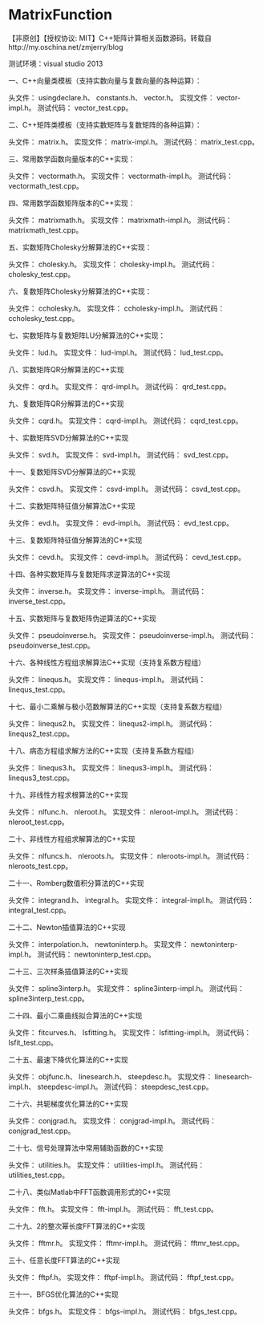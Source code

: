 # MatrixFunction
【非原创】【授权协议: MIT】C++矩阵计算相关函数源码。转载自http://my.oschina.net/zmjerry/blog

测试环境：visual studio 2013

一、C++向量类模板（支持实数向量与复数向量的各种运算）：

头文件：
usingdeclare.h、
constants.h、
vector.h。
实现文件：
vector-impl.h。
测试代码：
vector_test.cpp。

二、C++矩阵类模板（支持实数矩阵与复数矩阵的各种运算）：

头文件：
matrix.h。
实现文件：
matrix-impl.h。
测试代码：
matrix_test.cpp。

三、常用数学函数向量版本的C++实现：

头文件：
vectormath.h。
实现文件：
vectormath-impl.h。
测试代码：
vectormath_test.cpp。

四、常用数学函数矩阵版本的C++实现：

头文件：
matrixmath.h。
实现文件：
matrixmath-impl.h。
测试代码：
matrixmath_test.cpp。

五、实数矩阵Cholesky分解算法的C++实现：

头文件：
cholesky.h。
实现文件：
cholesky-impl.h。
测试代码：
cholesky_test.cpp。

六、复数矩阵Cholesky分解算法的C++实现：

头文件：
ccholesky.h。
实现文件：
ccholesky-impl.h。
测试代码：
ccholesky_test.cpp。

七、实数矩阵与复数矩阵LU分解算法的C++实现：

头文件：
lud.h。
实现文件：
lud-impl.h。
测试代码：
lud_test.cpp。

八、实数矩阵QR分解算法的C++实现

头文件：
qrd.h。
实现文件：
qrd-impl.h。
测试代码：
qrd_test.cpp。

九、复数矩阵QR分解算法的C++实现

头文件：
cqrd.h。
实现文件：
cqrd-impl.h。
测试代码：
cqrd_test.cpp。

十、实数矩阵SVD分解算法的C++实现

头文件：
svd.h。
实现文件：
svd-impl.h。
测试代码：
svd_test.cpp。

十一、复数矩阵SVD分解算法的C++实现

头文件：
csvd.h。
实现文件：
csvd-impl.h。
测试代码：
csvd_test.cpp。

十二、实数矩阵特征值分解算法C++实现

头文件：
evd.h。
实现文件：
evd-impl.h。
测试代码：
evd_test.cpp。

十三、复数矩阵特征值分解算法的C++实现

头文件：
cevd.h。
实现文件：
cevd-impl.h。
测试代码：
cevd_test.cpp。

十四、各种实数矩阵与复数矩阵求逆算法的C++实现

头文件：
inverse.h。
实现文件：
inverse-impl.h。
测试代码：
inverse_test.cpp。

十五、实数矩阵与复数矩阵伪逆算法的C++实现

头文件：
pseudoinverse.h。
实现文件：
pseudoinverse-impl.h。
测试代码：
pseudoinverse_test.cpp。

十六、各种线性方程组求解算法C++实现（支持复系数方程组）

头文件：
linequs.h。
实现文件：
linequs-impl.h。
测试代码：
linequs_test.cpp。

十七、最小二乘解与极小范数解算法的C++实现（支持复系数方程组）

头文件：
linequs2.h。
实现文件：
linequs2-impl.h。
测试代码：
linequs2_test.cpp。

十八、病态方程组求解方法的C++实现（支持复系数方程组）

头文件：
linequs3.h。
实现文件：
linequs3-impl.h。
测试代码：
linequs3_test.cpp。

十九、非线性方程求根算法的C++实现

头文件：
nlfunc.h、
nleroot.h。
实现文件：
nleroot-impl.h。
测试代码：
nleroot_test.cpp。

二十、非线性方程组求解算法的C++实现

头文件：
nlfuncs.h、
nleroots.h。
实现文件：
nleroots-impl.h。
测试代码：
nleroots_test.cpp。

二十一、Romberg数值积分算法的C++实现

头文件：
integrand.h、
integral.h。
实现文件：
integral-impl.h。
测试代码：
integral_test.cpp。

二十二、Newton插值算法的C++实现

头文件：
interpolation.h、
newtoninterp.h。
实现文件：
newtoninterp-impl.h。
测试代码：
newtoninterp_test.cpp。

二十三、三次样条插值算法的C++实现

头文件：
spline3interp.h。
实现文件：
spline3interp-impl.h。
测试代码：
spline3interp_test.cpp。

二十四、最小二乘曲线拟合算法的C++实现

头文件：
fitcurves.h、
lsfitting.h。
实现文件：
lsfitting-impl.h。
测试代码：
lsfit_test.cpp。

二十五、最速下降优化算法的C++实现

头文件：
objfunc.h、
linesearch.h、
steepdesc.h。
实现文件：
linesearch-impl.h、
steepdesc-impl.h。
测试代码：
steepdesc_test.cpp。

二十六、共轭梯度优化算法的C++实现

头文件：
conjgrad.h。
实现文件：
conjgrad-impl.h。
测试代码：
conjgrad_test.cpp。

二十七、信号处理算法中常用辅助函数的C++实现

头文件：
utilities.h。
实现文件：
utilities-impl.h。
测试代码：
utilities_test.cpp。

二十八、类似Matlab中FFT函数调用形式的C++实现

头文件：
fft.h。
实现文件：
fft-impl.h。
测试代码：
fft_test.cpp。

二十九、2的整次幂长度FFT算法的C++实现

头文件：
fftmr.h。
实现文件：
fftmr-impl.h。
测试代码：
fftmr_test.cpp。

三十、任意长度FFT算法的C++实现

头文件：
fftpf.h。
实现文件：
fftpf-impl.h。
测试代码：
fftpf_test.cpp。

三十一、BFGS优化算法的C++实现

头文件：
bfgs.h。
实现文件：
bfgs-impl.h。
测试代码：
bfgs_test.cpp。
